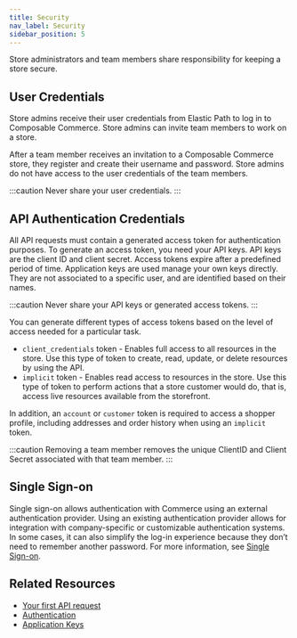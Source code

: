 ```yaml
---
title: Security
nav_label: Security
sidebar_position: 5
---
```


Store administrators and team members share responsibility for keeping a store secure.

## User Credentials

Store admins receive their user credentials from Elastic Path to log in to Composable Commerce. Store admins can invite team members to work on a store.

After a team member receives an invitation to a Composable Commerce store, they register and create their username and password. Store admins do not have access to the user credentials of the team members.

:::caution
Never share your user credentials.
:::

## API Authentication Credentials

All API requests must contain a generated access token for authentication purposes. To generate an access token, you need your API keys. API keys are the client ID and client secret. Access tokens expire after a predefined period of time. Application keys are used manage your own keys directly. They are not associated to a specific user, and are identified based on their names.


:::caution
Never share your API keys or generated access tokens.
:::

You can generate different types of access tokens based on the level of access needed for a particular task.

- `client_credentials` token - Enables full access to all resources in the store. Use this type of token to create, read, update, or delete resources by using the API.
- `implicit` token - Enables read access to resources in the store. Use this type of token to perform actions that a store customer would do, that is, access live resources available from the storefront.

In addition, an `account` or `customer` token is required to access a shopper profile, including addresses and order history when using an `implicit` token.

:::caution
Removing a team member removes the unique ClientID and Client Secret associated with that team member.
:::

## Single Sign-on

Single sign-on allows authentication with Commerce using an external authentication provider. Using an existing authentication provider allows for integration with company-specific or customizable authentication systems. In some cases, it can also simplify the log-in experience because they don’t need to remember another password. For more information, see [Single Sign-on](/docs/authentication/single-sign-on/openid).

## Related Resources

- [Your first API request](/guides/Getting-Started/your-first-api-request)
- [Authentication](/docs/authentication)
- [Application Keys](/docs/authentication/application-keys/application-keys-overview)
